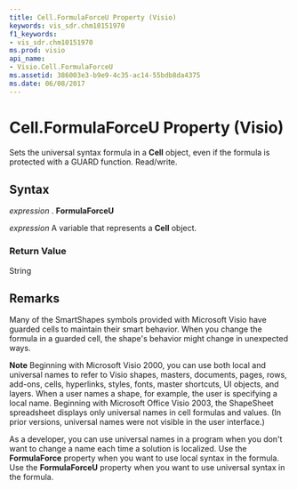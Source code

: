 ```yaml
---
title: Cell.FormulaForceU Property (Visio)
keywords: vis_sdr.chm10151970
f1_keywords:
- vis_sdr.chm10151970
ms.prod: visio
api_name:
- Visio.Cell.FormulaForceU
ms.assetid: 386003e3-b9e9-4c35-ac14-55bdb8da4375
ms.date: 06/08/2017
---
```



# Cell.FormulaForceU Property (Visio)

Sets the universal syntax formula in a **Cell** object, even if the formula is protected with a GUARD function. Read/write.


## Syntax

 _expression_ . **FormulaForceU**

 _expression_ A variable that represents a **Cell** object.


### Return Value

String


## Remarks

Many of the SmartShapes symbols provided with Microsoft Visio have guarded cells to maintain their smart behavior. When you change the formula in a guarded cell, the shape's behavior might change in unexpected ways.




 **Note**  Beginning with Microsoft Visio 2000, you can use both local and universal names to refer to Visio shapes, masters, documents, pages, rows, add-ons, cells, hyperlinks, styles, fonts, master shortcuts, UI objects, and layers. When a user names a shape, for example, the user is specifying a local name. Beginning with Microsoft Office Visio 2003, the ShapeSheet spreadsheet displays only universal names in cell formulas and values. (In prior versions, universal names were not visible in the user interface.) 

As a developer, you can use universal names in a program when you don't want to change a name each time a solution is localized. Use the **FormulaForce** property when you want to use local syntax in the formula. Use the **FormulaForceU** property when you want to use universal syntax in the formula.


